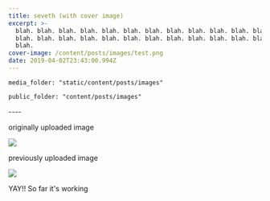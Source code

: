 ```yaml
---
title: seveth (with cover image)
excerpt: >-
  blah. blah. blah. blah. blah. blah. blah. blah. blah. blah. blah. blah. blah.
  blah. blah. blah. blah. blah. blah. blah. blah. blah. blah. blah. blah. blah.
  blah. 
cover-image: /content/posts/images/test.png
date: 2019-04-02T23:43:00.994Z
---
```

```
media_folder: "static/content/posts/images"
```

```
public_folder: "content/posts/images"
```

\----



originally uploaded image



![](/content/posts/images/diaryphotogalleryvertical_fs-s91-014_001_default.jpg)

previously uploaded image

![](/content/posts/images/diaryphotogalleryvertical_fs-s91-101_001_default.jpg)





YAY!! So far it's working
